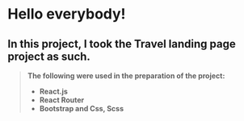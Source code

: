 # Hello everybody!

## In this project, I took the Travel landing page project as such.

> **The following were used in the preparation of the project:**
>
> - **React.js**
> - **React Router**
> - **Bootstrap and Css, Scss**
